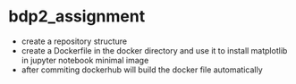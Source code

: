 # bdp2_assignment

- create a repository structure
- create a Dockerfile in the docker directory and use it to install matplotlib in jupyter notebook minimal image
- after commiting dockerhub will build the docker file automatically
